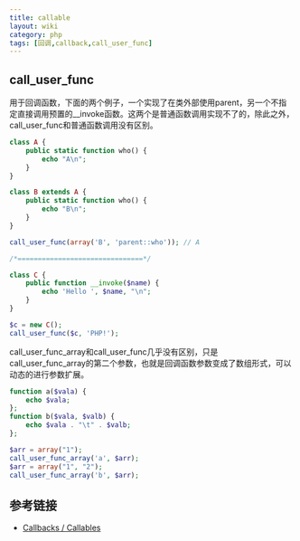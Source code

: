 ```yaml
---
title: callable
layout: wiki
category: php
tags: [回调,callback,call_user_func]
---
```


## call_user_func

用于回调函数，下面的两个例子，一个实现了在类外部使用parent，另一个不指定直接调用预置的__invoke函数。这两个是普通函数调用实现不了的，除此之外，call_user_func和普通函数调用没有区别。

~~~PHP
class A {
    public static function who() {
        echo "A\n";
    }
}

class B extends A {
    public static function who() {
        echo "B\n";
    }
}

call_user_func(array('B', 'parent::who')); // A

/*===============================*/

class C {
    public function __invoke($name) {
        echo 'Hello ', $name, "\n";
    }
}

$c = new C();
call_user_func($c, 'PHP!');
~~~

call_user_func_array和call_user_func几乎没有区别，只是call_user_func_array的第二个参数，也就是回调函数参数变成了数组形式，可以动态的进行参数扩展。

~~~PHP
function a($vala) {
    echo $vala;
};
function b($vala, $valb) {
    echo $vala . "\t" . $valb;
};

$arr = array("1");
call_user_func_array('a', $arr);
$arr = array("1", "2");
call_user_func_array('b', $arr);
~~~


## 参考链接

* [Callbacks / Callables](http://php.net/manual/en/language.types.callable.php)